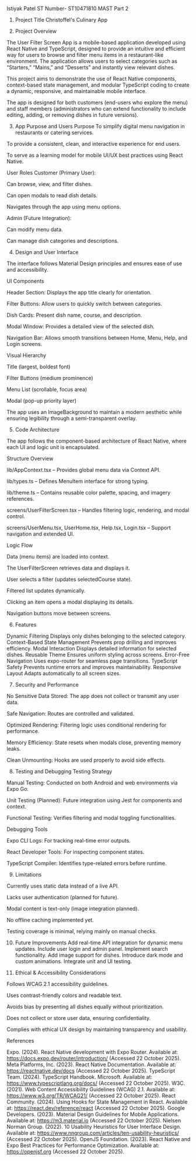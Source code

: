 Istiyak Patel
ST Number- ST10471810
MAST Part 2

1. Project Title
Christoffel's Culinary App

3. Project Overview

The User Filter Screen App is a mobile-based application developed using React Native and TypeScript, designed to provide an intuitive and efficient way for users to browse and filter menu items in a restaurant-like environment. The application allows users to select categories such as “Starters,” “Mains,” and “Desserts” and instantly view relevant dishes.

This project aims to demonstrate the use of React Native components, context-based state management, and modular TypeScript coding to create a dynamic, responsive, and maintainable mobile interface.

The app is designed for both customers (end-users who explore the menu) and staff members (administrators who can extend functionality to include editing, adding, or removing dishes in future versions).

3. App Purpose and Users
Purpose
To simplify digital menu navigation in restaurants or catering services.

To provide a consistent, clean, and interactive experience for end users.

To serve as a learning model for mobile UI/UX best practices using React Native.

User Roles
Customer (Primary User):

Can browse, view, and filter dishes.

Can open modals to read dish details.

Navigates through the app using menu options.

Admin (Future Integration):

Can modify menu data.

Can manage dish categories and descriptions.


4. Design and User Interface

The interface follows Material Design principles and ensures ease of use and accessibility.

UI Components

Header Section: Displays the app title clearly for orientation.

Filter Buttons: Allow users to quickly switch between categories.

Dish Cards: Present dish name, course, and description.

Modal Window: Provides a detailed view of the selected dish.

Navigation Bar: Allows smooth transitions between Home, Menu, Help, and Login screens.

Visual Hierarchy

Title (largest, boldest font)

Filter Buttons (medium prominence)

Menu List (scrollable, focus area)

Modal (pop-up priority layer)

The app uses an ImageBackground to maintain a modern aesthetic while ensuring legibility through a semi-transparent overlay.

5. Code Architecture

The app follows the component-based architecture of React Native, where each UI and logic unit is encapsulated.

Structure Overview

lib/AppContext.tsx – Provides global menu data via Context API.

lib/types.ts – Defines MenuItem interface for strong typing.

lib/theme.ts – Contains reusable color palette, spacing, and imagery references.

screens/UserFilterScreen.tsx – Handles filtering logic, rendering, and modal control.

screens/UserMenu.tsx, UserHome.tsx, Help.tsx, Login.tsx – Support navigation and extended UI.

Logic Flow

Data (menu items) are loaded into context.

The UserFilterScreen retrieves data and displays it.

User selects a filter (updates selectedCourse state).

Filtered list updates dynamically.

Clicking an item opens a modal displaying its details.

Navigation buttons move between screens.

6. Features

Dynamic Filtering Displays only dishes belonging to the selected category.
Context-Based State Management Prevents prop drilling and improves efficiency.
Modal Interaction Displays detailed information for selected dishes.
Reusable Theme Ensures uniform styling across screens.
Error-Free Navigation Uses expo-router for seamless page transitions.
TypeScript Safety Prevents runtime errors and improves maintainability.
Responsive Layout Adapts automatically to all screen sizes.

7. Security and Performance

No Sensitive Data Stored: The app does not collect or transmit any user data.

Safe Navigation: Routes are controlled and validated.

Optimized Rendering: Filtering logic uses conditional rendering for performance.

Memory Efficiency: State resets when modals close, preventing memory leaks.

Clean Unmounting: Hooks are used properly to avoid side effects.

8. Testing and Debugging
Testing Strategy

Manual Testing: Conducted on both Android and web environments via Expo Go.

Unit Testing (Planned): Future integration using Jest for components and context.

Functional Testing: Verifies filtering and modal toggling functionalities.

Debugging Tools

Expo CLI Logs: For tracking real-time error outputs.

React Developer Tools: For inspecting component states.

TypeScript Compiler: Identifies type-related errors before runtime.

9. Limitations

Currently uses static data instead of a live API.

Lacks user authentication (planned for future).

Modal content is text-only (image integration planned).

No offline caching implemented yet.

Testing coverage is minimal, relying mainly on manual checks.

10. Future Improvements
Add real-time API integration for dynamic menu updates.
Include user login and admin panel.
Implement search functionality.
Add image support for dishes.
Introduce dark mode and custom animations.
Integrate unit and UI testing.

11. Ethical & Accessibility Considerations

Follows WCAG 2.1 accessibility guidelines.

Uses contrast-friendly colors and readable text.

Avoids bias by presenting all dishes equally without prioritization.

Does not collect or store user data, ensuring confidentiality.

Complies with ethical UX design by maintaining transparency and usability.

References

Expo. (2024). React Native development with Expo Router. Available at: https://docs.expo.dev/router/introduction/
 (Accessed 22 October 2025).
Meta Platforms, Inc. (2023). React Native Documentation. Available at: https://reactnative.dev/docs
 (Accessed 22 October 2025).
TypeScript Team. (2024). TypeScript Handbook. Microsoft. Available at: https://www.typescriptlang.org/docs/
 (Accessed 22 October 2025).
W3C. (2021). Web Content Accessibility Guidelines (WCAG) 2.1. Available at: https://www.w3.org/TR/WCAG21/
 (Accessed 22 October 2025).
React Community. (2024). Using Hooks for State Management in React. Available at: https://react.dev/reference/react
 (Accessed 22 October 2025).
Google Developers. (2023). Material Design Guidelines for Mobile Applications. Available at: https://m3.material.io
 (Accessed 22 October 2025).
Nielsen Norman Group. (2022). 10 Usability Heuristics for User Interface Design. Available at: https://www.nngroup.com/articles/ten-usability-heuristics/
 (Accessed 22 October 2025).
OpenJS Foundation. (2023). React Native and Expo Best Practices for Performance Optimization. Available at: https://openjsf.org
 (Accessed 22 October 2025).
